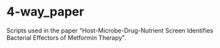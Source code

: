 # 4-way_paper
Scripts used in the paper "Host-Microbe-Drug-Nutrient Screen Identifies Bacterial Effectors of Metformin Therapy".
